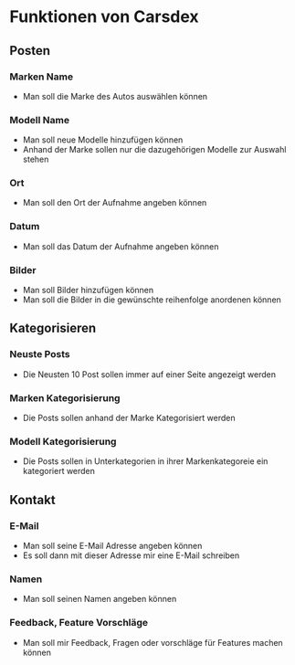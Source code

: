 # Funktionen von Carsdex


## Posten 

### Marken Name
- Man soll die Marke des Autos auswählen können
  
### Modell Name
-  Man soll neue Modelle hinzufügen können
-  Anhand der Marke sollen nur die dazugehörigen Modelle zur Auswahl stehen

### Ort
- Man soll den Ort der Aufnahme angeben können
  
### Datum
- Man soll das Datum der Aufnahme angeben können

### Bilder
- Man soll Bilder hinzufügen können
- Man soll die Bilder in die gewünschte reihenfolge anordenen können

## Kategorisieren

### Neuste Posts
- Die Neusten 10 Post sollen immer auf einer Seite angezeigt werden

### Marken Kategorisierung
- Die Posts sollen anhand der Marke Kategorisiert werden

### Modell Kategorisierung
- Die Posts sollen in Unterkategorien in ihrer Markenkategoreie ein kategoriert werden

## Kontakt

### E-Mail
- Man soll seine E-Mail Adresse angeben können
- Es soll dann mit dieser Adresse mir eine E-Mail schreiben

### Namen
- Man soll seinen Namen angeben können 

### Feedback, Feature Vorschläge
- Man soll mir Feedback, Fragen oder vorschläge für Features machen können